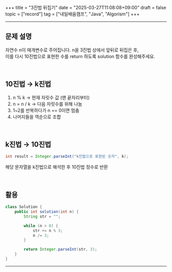 +++
title = "3진법 뒤집기"
date = "2025-03-27T11:08:08+09:00"
draft = false
topic = ["record"]
tag = ["내일배움캠프", "Java", "Algorism"]
+++

---

## 문제 설명
자연수 n이 매개변수로 주어집니다. n을 3진법 상에서 앞뒤로 뒤집은 후,  
이를 다시 10진법으로 표현한 수를 return 하도록 solution 함수를 완성해주세요.  

<br>

## 10진법 → k진법
1. n % k → 현재 자릿수 값 (맨 끝자리부터)
2. n = n / k → 다음 자릿수를 위해 나눔
3. 1~2를 반복하다가 n == 0이면 멈춤
4. 나머지들을 역순으로 조합

<br>

## k진법 → 10진법
```java
int result = Integer.parseInt("k진법으로 표현된 숫자", k);
```
해당 문자열을 k진법으로 해석한 후 10진법 정수로 반환

<br>

## 활용
```java
class Solution {
    public int solution(int n) {
        String str = "";

        while (n > 0) {
            str += n % 3;
            n /= 3;
        }

        return Integer.parseInt(str, 3);
    }
}
```

---